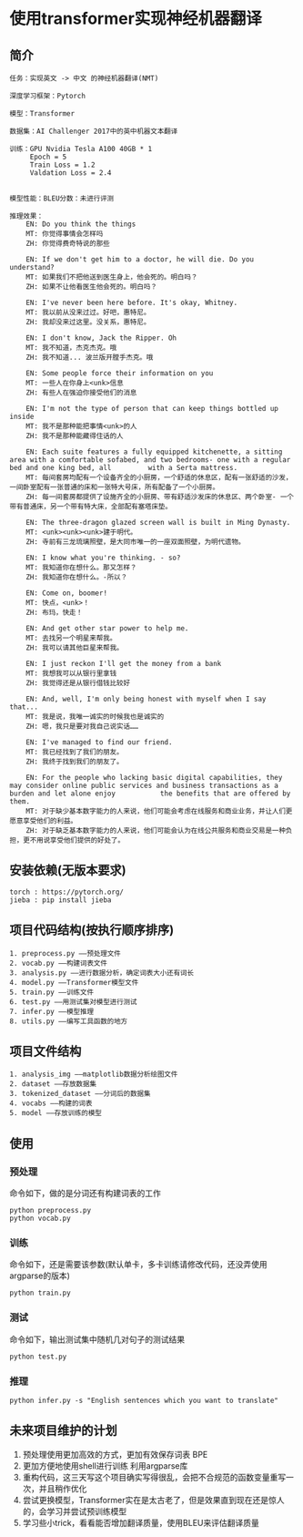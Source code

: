 # 使用transformer实现神经机器翻译
## 简介
    任务：实现英文 -> 中文 的神经机器翻译(NMT)

    深度学习框架：Pytorch

    模型：Transformer

    数据集：AI Challenger 2017中的英中机器文本翻译

    训练：GPU Nvidia Tesla A100 40GB * 1
         Epoch = 5
         Train Loss = 1.2
         Valdation Loss = 2.4


    模型性能：BLEU分数：未进行评测

    推理效果：
        EN: Do you think the things
        MT: 你觉得事情会怎样吗
        ZH: 你觉得费奇特说的那些

        EN: If we don't get him to a doctor, he will die. Do you understand?
        MT: 如果我们不把他送到医生身上，他会死的。明白吗？
        ZH: 如果不让他看医生他会死的。明白吗？

        EN: I've never been here before. It's okay, Whitney.
        MT: 我以前从没来过过。好吧，惠特尼。
        ZH: 我却没来过这里。没关系，惠特尼。

        EN: I don't know, Jack the Ripper. Oh
        MT: 我不知道，杰克杰克。哦
        ZH: 我不知道... 波兰版开膛手杰克。哦

        EN: Some people force their information on you
        MT: 一些人在你身上<unk>信息
        ZH: 有些人在强迫你接受他们的消息

        EN: I'm not the type of person that can keep things bottled up inside
        MT: 我不是那种能把事情<unk>的人
        ZH: 我不是那种能藏得住话的人

        EN: Each suite features a fully equipped kitchenette, a sitting area with a comfortable sofabed, and two bedrooms- one with a regular bed and one king bed, all         with a Serta mattress.
        MT: 每间套房均配有一个设备齐全的小厨房，一个舒适的休息区，配有一张舒适的沙发，一间卧室配有一张普通的床和一张特大号床，所有配备了一个小厨房。
        ZH: 每一间套房都提供了设施齐全的小厨房、带有舒适沙发床的休息区、两个卧室- 一个带有普通床，另一个带有特大床，全部配有塞塔床垫。

        EN: The three-dragon glazed screen wall is built in Ming Dynasty.
        MT: <unk><unk><unk>建于明代。
        ZH: 寺前有三龙琉璃照壁，是大同市唯一的一座双面照壁，为明代遗物。

        EN: I know what you're thinking. - so?
        MT: 我知道你在想什么。那又怎样？
        ZH: 我知道你在想什么。-所以？

        EN: Come on, boomer!
        MT: 快点，<unk>！
        ZH: 布玛，快走！

        EN: And get other star power to help me.
        MT: 去找另一个明星来帮我。
        ZH: 我可以请其他巨星来帮我。

        EN: I just reckon I'll get the money from a bank
        MT: 我想我可以从银行里拿钱
        ZH: 我觉得还是从银行借钱比较好

        EN: And, well, I'm only being honest with myself when I say that...
        MT: 我是说，我唯一诚实的时候我也是诚实的
        ZH: 嗯，我只是要对我自己说实话……

        EN: I've managed to find our friend.
        MT: 我已经找到了我们的朋友。
        ZH: 我终于找到我们的朋友了。
        
        EN: For the people who lacking basic digital capabilities, they may consider online public services and business transactions as a burden and let alone enjoy           the benefits that are offered by them.
        MT: 对于缺少基本数字能力的人来说，他们可能会考虑在线服务和商业业务，并让人们更愿意享受他们的利益。
        ZH: 对于缺乏基本数字能力的人来说，他们可能会认为在线公共服务和商业交易是一种负担，更不用说享受他们提供的好处了。


## 安装依赖(无版本要求)

```text
torch : https://pytorch.org/
jieba : pip install jieba
```
## 项目代码结构(按执行顺序排序)

    1. preprocess.py ——预处理文件
    2. vocab.py ——构建词表文件
    3. analysis.py ——进行数据分析，确定词表大小还有词长
    4. model.py ——Transformer模型文件
    5. train.py ——训练文件
    6. test.py ——用测试集对模型进行测试
    7. infer.py ——模型推理
    8. utils.py ——编写工具函数的地方

## 项目文件结构

    1. analysis_img ——matplotlib数据分析绘图文件
    2. dataset ——存放数据集
    3. tokenized_dataset ——分词后的数据集
    4. vocabs ——构建的词表
    5. model ——存放训练的模型

## 使用
### 预处理
命令如下，做的是分词还有构建词表的工作
~~~shell
python preprocess.py
python vocab.py
~~~
### 训练
命令如下，还是需要该参数(默认单卡，多卡训练请修改代码，还没弄使用argparse的版本)
~~~shell
python train.py
~~~
### 测试
命令如下，输出测试集中随机几对句子的测试结果
~~~shell
python test.py
~~~
### 推理
~~~shell
python infer.py -s "English sentences which you want to translate"
~~~
## 未来项目维护的计划
1. 预处理使用更加高效的方式，更加有效保存词表 BPE
2. 更加方便地使用shell进行训练 利用argparse库
3. 重构代码，这三天写这个项目确实写得很乱，会把不合规范的函数变量重写一次，并且稍作优化
4. 尝试更换模型，Transformer实在是太古老了，但是效果直到现在还是惊人的，会学习并尝试预训练模型
5. 学习些小trick，看看能否增加翻译质量，使用BLEU来评估翻译质量
